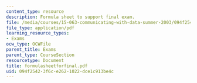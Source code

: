 ```yaml
---
content_type: resource
description: Formula sheet to support final exam.
file: /media/courses/15-063-communicating-with-data-summer-2003/094f25423f6ce2621022dce1c913be4c_formulasheetforfinal.pdf
file_type: application/pdf
learning_resource_types:
- Exams
ocw_type: OCWFile
parent_title: Exams
parent_type: CourseSection
resourcetype: Document
title: formulasheetforfinal.pdf
uid: 094f2542-3f6c-e262-1022-dce1c913be4c
---
```

